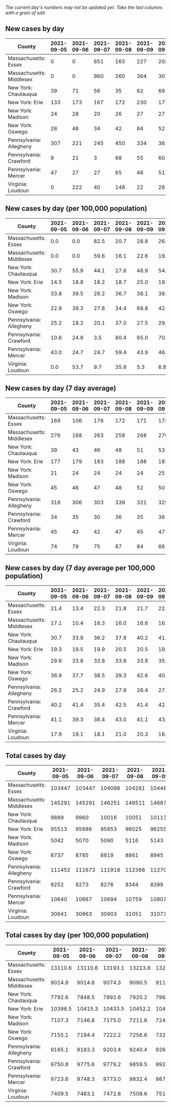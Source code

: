 _The current day's numbers may not be updated yet. Take the last columns with a grain of salt._
## New cases by day

| County | 2021-09-05 | 2021-09-06 | 2021-09-07 | 2021-09-08 | 2021-09-09 | 2021-09-10 | 2021-09-11 |
| --- | --- | --- | --- | --- | --- | --- | --- |
| Massachusetts: Essex | 0 | 0 | 651 | 163 | 227 | 208 |  |
| Massachusetts: Middlesex | 0 | 0 | 960 | 260 | 364 | 307 |  |
| New York: Chautauqua | 39 | 71 | 56 | 35 | 62 | 69 |  |
| New York: Erie | 133 | 173 | 167 | 172 | 230 | 177 |  |
| New York: Madison | 24 | 28 | 20 | 26 | 27 | 27 |  |
| New York: Oswego | 28 | 48 | 34 | 42 | 84 | 52 |  |
| Pennsylvania: Allegheny | 307 | 221 | 245 | 450 | 334 | 361 | 409 |
| Pennsylvania: Crawford | 9 | 21 | 3 | 68 | 55 | 60 | 71 |
| Pennsylvania: Mercer | 47 | 27 | 27 | 65 | 48 | 51 | 83 |
| Virginia: Loudoun | 0 | 222 | 40 | 148 | 22 | 28 |  |

## New cases by day (per 100,000 population)

| County | 2021-09-05 | 2021-09-06 | 2021-09-07 | 2021-09-08 | 2021-09-09 | 2021-09-10 | 2021-09-11 |
| --- | --- | --- | --- | --- | --- | --- | --- |
| Massachusetts: Essex | 0.0 | 0.0 | 82.5 | 20.7 | 28.8 | 26.4 |  |
| Massachusetts: Middlesex | 0.0 | 0.0 | 59.6 | 16.1 | 22.6 | 19.0 |  |
| New York: Chautauqua | 30.7 | 55.9 | 44.1 | 27.6 | 48.9 | 54.4 |  |
| New York: Erie | 14.5 | 18.8 | 18.2 | 18.7 | 25.0 | 19.3 |  |
| New York: Madison | 33.8 | 39.5 | 28.2 | 36.7 | 38.1 | 38.1 |  |
| New York: Oswego | 22.9 | 39.3 | 27.8 | 34.4 | 68.8 | 42.6 |  |
| Pennsylvania: Allegheny | 25.2 | 18.2 | 20.1 | 37.0 | 27.5 | 29.7 | 33.6 |
| Pennsylvania: Crawford | 10.6 | 24.8 | 3.5 | 80.4 | 65.0 | 70.9 | 83.9 |
| Pennsylvania: Mercer | 43.0 | 24.7 | 24.7 | 59.4 | 43.9 | 46.6 | 75.9 |
| Virginia: Loudoun | 0.0 | 53.7 | 9.7 | 35.8 | 5.3 | 6.8 |  |

## New cases by day (7 day average)

| County | 2021-09-05 | 2021-09-06 | 2021-09-07 | 2021-09-08 | 2021-09-09 | 2021-09-10 | 2021-09-11 |
| --- | --- | --- | --- | --- | --- | --- | --- |
| Massachusetts: Essex | 169 | 106 | 176 | 172 | 171 | 178 |  |
| Massachusetts: Middlesex | 276 | 168 | 263 | 258 | 268 | 270 |  |
| New York: Chautauqua | 39 | 43 | 46 | 48 | 51 | 53 |  |
| New York: Erie | 177 | 179 | 183 | 188 | 188 | 183 |  |
| New York: Madison | 21 | 24 | 24 | 24 | 24 | 25 |  |
| New York: Oswego | 45 | 46 | 47 | 48 | 52 | 50 |  |
| Pennsylvania: Allegheny | 318 | 306 | 303 | 339 | 321 | 329 | 332 |
| Pennsylvania: Crawford | 34 | 35 | 30 | 36 | 35 | 36 | 41 |
| Pennsylvania: Mercer | 45 | 43 | 42 | 47 | 45 | 47 | 50 |
| Virginia: Loudoun | 74 | 79 | 75 | 87 | 84 | 66 |  |

## New cases by day (7 day average per 100,000 population)

| County | 2021-09-05 | 2021-09-06 | 2021-09-07 | 2021-09-08 | 2021-09-09 | 2021-09-10 | 2021-09-11 |
| --- | --- | --- | --- | --- | --- | --- | --- |
| Massachusetts: Essex | 21.4 | 13.4 | 22.3 | 21.8 | 21.7 | 22.6 |  |
| Massachusetts: Middlesex | 17.1 | 10.4 | 16.3 | 16.0 | 16.6 | 16.8 |  |
| New York: Chautauqua | 30.7 | 33.9 | 36.2 | 37.8 | 40.2 | 41.8 |  |
| New York: Erie | 19.3 | 19.5 | 19.9 | 20.5 | 20.5 | 19.9 |  |
| New York: Madison | 29.6 | 33.8 | 33.8 | 33.8 | 33.8 | 35.2 |  |
| New York: Oswego | 36.9 | 37.7 | 38.5 | 39.3 | 42.6 | 40.9 |  |
| Pennsylvania: Allegheny | 26.2 | 25.2 | 24.9 | 27.9 | 26.4 | 27.1 | 27.3 |
| Pennsylvania: Crawford | 40.2 | 41.4 | 35.4 | 42.5 | 41.4 | 42.5 | 48.4 |
| Pennsylvania: Mercer | 41.1 | 39.3 | 38.4 | 43.0 | 41.1 | 43.0 | 45.7 |
| Virginia: Loudoun | 17.9 | 19.1 | 18.1 | 21.0 | 20.3 | 16.0 |  |

## Total cases by day

| County | 2021-09-05 | 2021-09-06 | 2021-09-07 | 2021-09-08 | 2021-09-09 | 2021-09-10 | 2021-09-11 |
| --- | --- | --- | --- | --- | --- | --- | --- |
| Massachusetts: Essex | 103447 | 103447 | 104098 | 104261 | 104488 | 104696 |  |
| Massachusetts: Middlesex | 145291 | 145291 | 146251 | 146511 | 146875 | 147182 |  |
| New York: Chautauqua | 9889 | 9960 | 10016 | 10051 | 10113 | 10182 |  |
| New York: Erie | 95513 | 95686 | 95853 | 96025 | 96255 | 96432 |  |
| New York: Madison | 5042 | 5070 | 5090 | 5116 | 5143 | 5170 |  |
| New York: Oswego | 8737 | 8785 | 8819 | 8861 | 8945 | 8997 |  |
| Pennsylvania: Allegheny | 111452 | 111673 | 111918 | 112368 | 112702 | 113063 | 113472 |
| Pennsylvania: Crawford | 8252 | 8273 | 8276 | 8344 | 8399 | 8459 | 8530 |
| Pennsylvania: Mercer | 10640 | 10667 | 10694 | 10759 | 10807 | 10858 | 10941 |
| Virginia: Loudoun | 30641 | 30863 | 30903 | 31051 | 31073 | 31101 |  |

## Total cases by day (per 100,000 population)

| County | 2021-09-05 | 2021-09-06 | 2021-09-07 | 2021-09-08 | 2021-09-09 | 2021-09-10 | 2021-09-11 |
| --- | --- | --- | --- | --- | --- | --- | --- |
| Massachusetts: Essex | 13110.6 | 13110.6 | 13193.1 | 13213.8 | 13242.5 | 13268.9 |  |
| Massachusetts: Middlesex | 9014.8 | 9014.8 | 9074.3 | 9090.5 | 9113.1 | 9132.1 |  |
| New York: Chautauqua | 7792.6 | 7848.5 | 7892.6 | 7920.2 | 7969.1 | 8023.5 |  |
| New York: Erie | 10396.5 | 10415.3 | 10433.5 | 10452.2 | 10477.3 | 10496.5 |  |
| New York: Madison | 7107.3 | 7146.8 | 7175.0 | 7211.6 | 7249.7 | 7287.7 |  |
| New York: Oswego | 7155.1 | 7194.4 | 7222.2 | 7256.6 | 7325.4 | 7368.0 |  |
| Pennsylvania: Allegheny | 9165.1 | 9183.3 | 9203.4 | 9240.4 | 9267.9 | 9297.6 | 9331.2 |
| Pennsylvania: Crawford | 9750.8 | 9775.6 | 9779.2 | 9859.5 | 9924.5 | 9995.4 | 10079.3 |
| Pennsylvania: Mercer | 9723.6 | 9748.3 | 9773.0 | 9832.4 | 9876.3 | 9922.9 | 9998.7 |
| Virginia: Loudoun | 7409.5 | 7463.1 | 7472.8 | 7508.6 | 7513.9 | 7520.7 |  |
